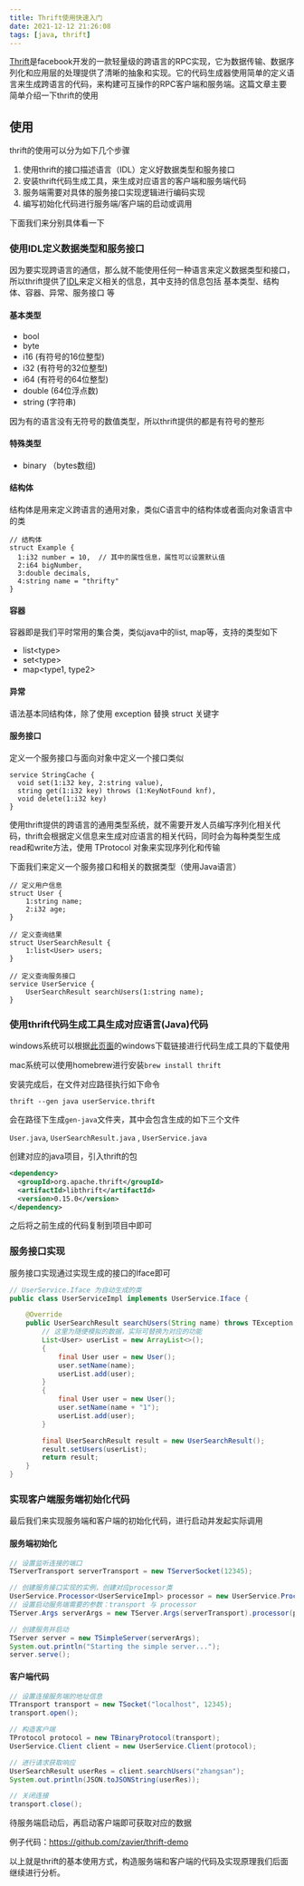 ```yaml
---
title: Thrift使用快速入门
date: 2021-12-12 21:26:08
tags: [java, thrift]
---
```


[Thrift](https://thrift.apache.org/)是facebook开发的一款轻量级的跨语言的RPC实现，它为数据传输、数据序列化和应用层的处理提供了清晰的抽象和实现。它的代码生成器使用简单的定义语言来生成跨语言的代码，来构建可互操作的RPC客户端和服务端。这篇文章主要简单介绍一下thrift的使用

<!-- more -->

## 使用

thrift的使用可以分为如下几个步骤

1. 使用thrift的接口描述语言（IDL）定义好数据类型和服务接口
2. 安装thrift代码生成工具，来生成对应语言的客户端和服务端代码
3. 服务端需要对具体的服务接口实现逻辑进行编码实现
4. 编写初始化代码进行服务端/客户端的启动或调用

下面我们来分别具体看一下

### 使用IDL定义数据类型和服务接口

因为要实现跨语言的通信，那么就不能使用任何一种语言来定义数据类型和接口，所以thrift提供了[IDL](https://thrift.apache.org/docs/idl)来定义相关的信息，其中支持的信息包括 基本类型、结构体、容器、异常、服务接口 等

#### 基本类型

- bool
- byte
- i16 (有符号的16位整型)
- i32 (有符号的32位整型)
- i64 (有符号的64位整型)
- double (64位浮点数)
- string (字符串)

因为有的语言没有无符号的数值类型，所以thrift提供的都是有符号的整形

#### 特殊类型

- binary （bytes数组) 

#### 结构体

结构体是用来定义跨语言的通用对象，类似C语言中的结构体或者面向对象语言中的类

```
// 结构体
struct Example {
  1:i32 number = 10,  // 其中的属性信息，属性可以设置默认值
  2:i64 bigNumber,
  3:double decimals,
  4:string name = "thrifty"
}
```

#### 容器

容器即是我们平时常用的集合类，类似java中的list, map等，支持的类型如下

- list<type\>
- set<type\>
- map<type1, type2>

#### 异常

语法基本同结构体，除了使用 exception 替换 struct 关键字

#### 服务接口

定义一个服务接口与面向对象中定义一个接口类似

```
service StringCache {
  void set(1:i32 key, 2:string value),
  string get(1:i32 key) throws (1:KeyNotFound knf),
  void delete(1:i32 key)
}
```

使用thrift提供的跨语言的通用类型系统，就不需要开发人员编写序列化相关代码，thrift会根据定义信息来生成对应语言的相关代码，同时会为每种类型生成read和write方法，使用 TProtocol 对象来实现序列化和传输



下面我们来定义一个服务接口和相关的数据类型（使用Java语言）

```
// 定义用户信息
struct User {
    1:string name;
    2:i32 age;
}

// 定义查询结果
struct UserSearchResult {
    1:list<User> users;
}

// 定义查询服务接口
service UserService {
    UserSearchResult searchUsers(1:string name);
}
```



### 使用thrift代码生成工具生成对应语言(Java)代码

windows系统可以根据[此页面](https://thrift.apache.org/download)的windows下载链接进行代码生成工具的下载使用

mac系统可以使用homebrew进行安装`brew install thrift`

安装完成后，在文件对应路径执行如下命令

`thrift --gen java userService.thrift `

会在路径下生成`gen-java`文件夹，其中会包含生成的如下三个文件

`User.java`, `UserSearchResult.java` , `UserService.java`



创建对应的java项目，引入thrift的包

```xml
<dependency>
  <groupId>org.apache.thrift</groupId>
  <artifactId>libthrift</artifactId>
  <version>0.15.0</version>
</dependency>
```

之后将之前生成的代码复制到项目中即可



### 服务接口实现

服务接口实现通过实现生成的接口的Iface即可

```java
// UserService.Iface 为自动生成的类
public class UserServiceImpl implements UserService.Iface {

    @Override
    public UserSearchResult searchUsers(String name) throws TException {
        // 这里为随便模拟的数据，实际可替换为对应的功能
        List<User> userList = new ArrayList<>();
        {
            final User user = new User();
            user.setName(name);
            userList.add(user);
        }
        {
            final User user = new User();
            user.setName(name + "1");
            userList.add(user);
        }

        final UserSearchResult result = new UserSearchResult();
        result.setUsers(userList);
        return result;
    }
}
```



### 实现客户端服务端初始化代码

最后我们来实现服务端和客户端的初始化代码，进行启动并发起实际调用

#### 服务端初始化

```java
// 设置监听连接的端口
TServerTransport serverTransport = new TServerSocket(12345);

// 创建服务接口实现的实例，创建对应processor类
UserService.Processor<UserServiceImpl> processor = new UserService.Processor<>(new UserServiceImpl());
// 设置启动服务端需要的参数：transport 与 processor
TServer.Args serverArgs = new TServer.Args(serverTransport).processor(processor);

// 创建服务并启动
TServer server = new TSimpleServer(serverArgs);
System.out.println("Starting the simple server...");
server.serve();
```

#### 客户端代码

```java
// 设置连接服务端的地址信息
TTransport transport = new TSocket("localhost", 12345);
transport.open();

// 构造客户端
TProtocol protocol = new TBinaryProtocol(transport);
UserService.Client client = new UserService.Client(protocol);

// 进行请求获取响应
UserSearchResult userRes = client.searchUsers("zhangsan");
System.out.println(JSON.toJSONString(userRes));

// 关闭连接
transport.close();
```

待服务端启动后，再启动客户端即可获取对应的数据

例子代码：https://github.com/zavier/thrift-demo



以上就是thrift的基本使用方式，构造服务端和客户端的代码及实现原理我们后面继续进行分析。
